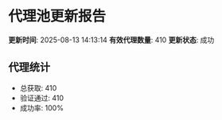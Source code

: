 # 代理池更新报告

**更新时间**: 2025-08-13 14:13:14
**有效代理数量**: 410
**更新状态**:  成功

## 代理统计
- 总获取: 410
- 验证通过: 410
- 成功率: 100%
